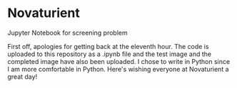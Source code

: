 # Novaturient
Jupyter Notebook for screening problem



First off, apologies for getting back at the eleventh hour. The code is uploaded to this repository as a .ipynb file and the test image and the completed image have also been uploaded. 
I chose to write in Python since I am more comfortable in Python. 
Here's wishing everyone at Novaturient a great day! 
